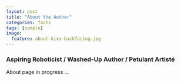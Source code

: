 ```yaml
---
layout: post
title: "About the Author"
categories: facts
tags: [sample]
image:
  feature: about-kiva-backfacing.jpg
---
```

### Aspiring Roboticist / Washed-Up Author / Petulant Artisté

About page in progress ... 
